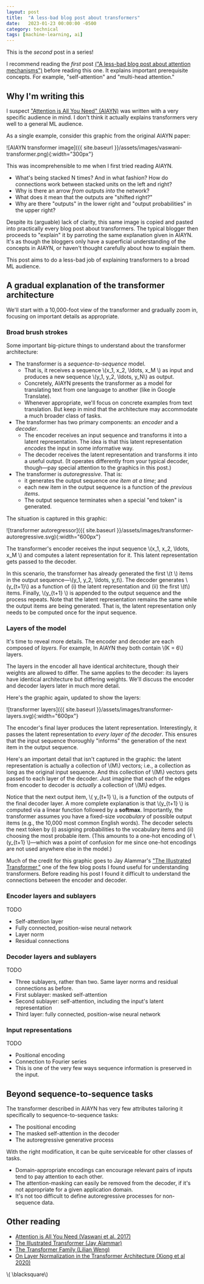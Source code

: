 ```yaml
---
layout: post
title:  "A less-bad blog post about transformers"
date:   2023-01-23 00:00:00 -0500
category: technical 
tags: [machine-learning, ai] 
---
```


This is the _second_ post in a series!

I recommend reading the _first_ post [("A less-bad blog post about attention mechanisms")]({{site.url}}/technical/2023/01/02/attention-intro.html)
before reading this one.
It explains important prerequisite concepts. For example, "self-attention" and "multi-head attention."

## Why I'm writing this

I suspect ["Attention is All You Need" (AIAYN)](https://arxiv.org/abs/1706.03762) was written with a very specific audience in mind.
I don't think it actually explains transformers very well to a general ML audience. 

As a single example, consider this graphic from the original AIAYN paper: 

![AIAYN transformer image]({{ site.baseurl }}/assets/images/vaswani-transformer.png){:width="300px"} 

This was incomprehensible to me when I first tried reading AIAYN.

* What's being stacked N times? And in what fashion? How do connections work between stacked units on the left and right?
* Why is there an arrow _from_ outputs _into_ the network?
* What does it mean that the outputs are "shifted right?"
* Why are there "outputs" in the lower right and "output probabilities" in the upper right? 

Despite its (arguable) lack of clarity, this same image is copied and pasted into practically every blog post about transformers.
The typical blogger then proceeds to "explain" it by parroting the same explanation given in AIAYN.
It's as though the bloggers only have a superficial understanding of the concepts in AIAYN, or haven't thought carefully about how to explain them.

This post aims to do a less-bad job of explaining transformers to a broad ML audience.

## A gradual explanation of the transformer architecture

We'll start with a 10,000-foot view of the transformer and gradually zoom in, focusing on important details as appropriate. 


### Broad brush strokes

Some important big-picture things to understand about the transformer architecture:

* The transformer is a _sequence-to-sequence_ model.
    - That is, it receives a sequence \\(x_1, x_2, \ldots, x_M \\) as input and produces a new sequence \\(y_1, y_2, \ldots, y_N\\) as output.
    - Concretely, AIAYN presents the transformer as a model for translating text from one language to another (like in Google Translate).
    - Whenever appropriate, we'll focus on concrete examples from text translation.
      But keep in mind that the architecture may accommodate a much broader class of tasks.
* The transformer has two primary components: an _encoder_ and a _decoder_.
    - The encoder receives an input sequence and transforms it into a latent representation.
      The idea is that this latent representation _encodes_ the input in some informative way.
    - The decoder receives the latent representation and transforms it into a useful output.
      (It operates differently from your typical decoder, though&mdash;pay special attention to the graphics in this post.)
* The transformer is _autoregressive_. That is:
    - it generates the output sequence _one item at a time_; and
    - each new item in the output sequence is a function of the _previous items_.
    - The output sequence terminates when a special "end token" is generated.

The situation is captured in this graphic: 

![transformer autoregressor]({{ site.baseurl }}/assets/images/transformer-autoregressive.svg){:width="600px"} 

The transformer's encoder receives the input sequence \\(x_1, x_2, \ldots, x_M \\) and computes a latent representation for it.
This latent representation gets passed to the decoder.

In this scenario, the transformer has already generated the first \\(t \\) items in the output sequence&mdash;\\(y_1, y_2, \ldots, y_t\\).
The decoder generates \\(y_{t+1}\\) as a function of (i) the latent representation and (ii) the first \\(t\\) items.
Finally, \\(y_{t+1} \\) is appended to the output sequence and the process repeats.
Note that the latent representation remains the same while the output items are being generated.
That is, the latent representation only needs to be computed once for the input sequence. 


<!--_-->

### Layers of the model

It's time to reveal more details.
The encoder and decoder are each composed of _layers_.
For example, In AIAYN they both contain \\(K = 6\\) layers.

The layers in the encoder all have identical architecture, though their weights are allowed to differ.
The same applies to the decoder: its layers have identical architecture but differing weights.
We'll discuss the encoder and decoder layers later in much more detail.

Here's the graphic again, updated to show the layers:

![transformer layers]({{ site.baseurl }}/assets/images/transformer-layers.svg){:width="600px"} 

The encoder's final layer produces the latent representation.
Interestingly, it passes the latent representation to _every layer of the decoder_.
This ensures that the input sequence thoroughly "informs" the generation of the next item in the output sequence.

Here's an important detail that isn't captured in the graphic: the latent representation is actually a collection of \\(M\\) vectors; i.e., a collection as long as the original input sequence. 
And this collection of \\(M\\) vectors gets passed to each layer of the decoder.
Just imagine that each of the edges from encoder to decoder is _actually_ a collection of \\(M\\) edges.

Notice that the next output item, \\( y_{t+1} \\), is a function of the outputs of the final decoder layer. 
A more complete explanation is that \\(y_{t+1} \\) is computed via a linear function followed by a **softmax**.
Importantly, the transformer assumes you have a fixed-size _vocabulary_ of possible output items (e.g., the 10,000 most common English words). 
The decoder selects the next token by (i) assigning probabilities to the vocabulary items and (ii) choosing the most probable item.
(This amounts to a one-hot encoding of \\(y_{t+1} \\)&mdash;which was a point of confusion for me since one-hot encodings are not used anywhere else in the model.)

 
Much of the credit for this graphic goes to Jay Alammar's ["The Illustrated Transformer,"](https://jalammar.github.io/illustrated-transformer/) one of the few blog posts I found useful for understanding transformers.
Before reading his post I found it difficult to understand the connections between the encoder and decoder.

<!-- _{} -->

### Encoder layers and sublayers

TODO

* Self-attention layer
* Fully connected, position-wise neural network
* Layer norm
* Residual connections 

### Decoder layers and sublayers

TODO

* Three sublayers, rather than two. Same layer norms and residual connections as before.
* First sublayer: masked self-attention
* Second sublayer: self-attention, including the input's latent representation
* Third layer: fully connected, position-wise neural network

### Input representations

TODO 

* Positional encoding
* Connection to Fourier series
* This is one of the very few ways sequence information is preserved in the input.

## Beyond sequence-to-sequence tasks

The transformer described in AIAYN has very few attributes tailoring it specifically to sequence-to-sequence tasks:

* The positional encoding 
* The masked self-attention in the decoder
* The autoregressive generative process 

With the right modification, it can be quite serviceable for other classes of tasks.

* Domain-appropriate encodings can encourage relevant pairs of inputs tend to pay attention to each other.
* The attention-masking can easily be removed from the decoder, if it's not appropriate for a given application domain.
* It's not too difficult to define autoregressive processes for non-sequence data.

<!-- Internal link
[Link to asset]({{site.url}}/assets/myfile.pdf)
-->

<!-- Include an image
![title text]({{ site.baseurl }}/assets/images/your-image.jpg){:height="200px" :width="300px"} 
-->

## Other reading

* [Attention is All You Need (Vaswani et al. 2017)](https://arxiv.org/abs/1706.03762)
* [The Illustrated Transformer (Jay Alammar)](https://jalammar.github.io/illustrated-transformer/)
* [The Transformer Family (Lilian Weng)](https://lilianweng.github.io/posts/2023-01-27-the-transformer-family-v2/)
* [On Layer Normalization in the Transformer Architecture (Xiong et al 2020)](https://arxiv.org/abs/2002.04745)

\\( \blacksquare\\)  

